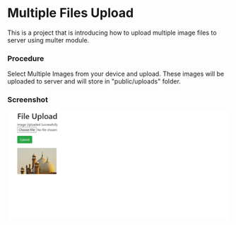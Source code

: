 # Multiple Files Upload

This is a project that is introducing how to upload multiple image files to server using multer module.

### Procedure

Select Multiple Images from your device and upload. These images will be uploaded to server and will store in "public/uploads" folder.

### Screenshot

<img src="https://github.com/alijawad1511/Image-Upload-NodeJS/blob/master/Screenshot.jpg" width="700" />
